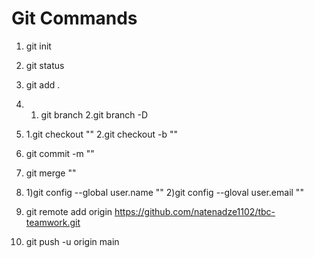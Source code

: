# Git Commands

1) git init
2) git status
3) git add .
4) 1. git branch
   2.git branch -D
5) 1.git checkout ""
   2.git checkout -b ""
6) git commit -m ""
7) git merge ""

8) 1)git config --global user.name ""
   2)git config --gloval user.email ""
9) git remote add origin https://github.com/natenadze1102/tbc-teamwork.git
10) git push -u origin main



